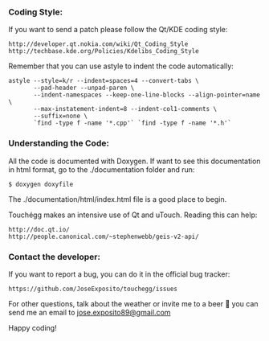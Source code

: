 
### Coding Style: ###

If you want to send a patch please follow the Qt/KDE coding style:
    
    http://developer.qt.nokia.com/wiki/Qt_Coding_Style
    http://techbase.kde.org/Policies/Kdelibs_Coding_Style

Remember that you can use astyle to indent the code automatically:

```
astyle --style=k/r --indent=spaces=4 --convert-tabs \
       --pad-header --unpad-paren \
       --indent-namespaces --keep-one-line-blocks --align-pointer=name \
       --max-instatement-indent=8 --indent-col1-comments \
       --suffix=none \
       `find -type f -name '*.cpp'` `find -type f -name '*.h'`
```

### Understanding the Code: ###

All the code is documented with Doxygen. If want to see this documentation in html format, go to the ./documentation folder and run:

```
$ doxygen doxyfile
```

The ./documentation/html/index.html file is a good place to begin.

Touchégg makes an intensive use of Qt and uTouch. Reading this can help:

    http://doc.qt.io/
    http://people.canonical.com/~stephenwebb/geis-v2-api/


### Contact the developer: ###

If you want to report a bug, you can do it in the official bug tracker:

    https://github.com/JoseExposito/touchegg/issues

For other questions, talk about the weather or invite me to a beer :beer: you can send me an email to jose.exposito89@gmail.com

Happy coding!
